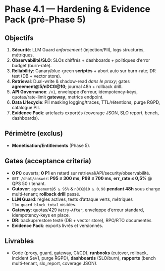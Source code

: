 # Phase 4.1 — Hardening & Evidence Pack (pré-Phase 5)

## Objectifs
1. **Sécurité**: LLM Guard *enforcement* (injection/PII), logs structurés, métriques.
2. **Observabilité/SLO**: SLOs chiffrés + dashboards + politiques d’error budget (burn-rate).
3. **Reliability**: Canary/blue-green **scriptés** + abort auto sur burn-rate; DR test (DB + vector store).
4. **Retrieval**: Dual-write & shadow-read *dans le proxy*; gates **agreement@5/nDCG@10**; journal 48h + rollback drill.
5. **API Governance**: `/v1`, enveloppe d’erreur, idempotency-keys, quotas/rate-limit **gateway**, metrics endpoint.
6. **Data Lifecycle**: PII masking logging/traces, TTL/rétentions, purge RGPD, catalogue PII.
7. **Evidence Pack**: artefacts exportés (coverage JSON, SLO report, bench, dashboards).

## Périmètre (exclus)
- **Monétisation/Entitlements** (Phase 5).

## Gates (acceptance criteria)
- **0 P0** ouverts; **0 P1** en retard sur retrieval/API/security/observabilité.
- `GET /chat/answer`: **P95 ≤ 300 ms**, **P99 ≤ 700 ms**, **err_rate ≤ 0,5%** @ QPS 50 / tenant.
- **Cutover**: `agreement@5 ≥ 95%` & `nDCG@10 ≥ 0,90` **pendant 48h** sous charge multi-tenant; **rollback drill** passé.
- **LLM Guard**: règles actives, tests d’attaque verts, métriques `llm_guard_block_total` visibles.
- **Gateway**: quotas/429 `Retry-After`, enveloppe d’erreur standard, idempotency-keys en place.
- **DR**: backup/restore testé (DB + vector store), RPO/RTO documentés.
- **Evidence Pack**: exports livrés et versionnés.

## Livrables
- Code (proxy, guard, gateway, CI/CD), **runbooks** (cutover, rollback, incident Sev1, purge RGPD), **dashboards** (SLO/burn), **rapports** (bench multi-tenant, slo_report, coverage JSON).
